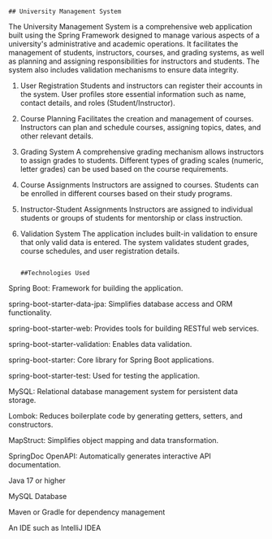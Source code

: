                                                                                          ## University Management System

The University Management System is a comprehensive web application built using the Spring Framework designed to manage various aspects of a university's administrative and academic operations. It facilitates the management of students, instructors, courses, and grading systems, as well as planning and assigning responsibilities for instructors and students. The system also includes validation mechanisms to ensure data integrity.


1. User Registration
Students and instructors can register their accounts in the system.
User profiles store essential information such as name, contact details, and roles (Student/Instructor).

3. Course Planning
Facilitates the creation and management of courses.
Instructors can plan and schedule courses, assigning topics, dates, and other relevant details.

5. Grading System
A comprehensive grading mechanism allows instructors to assign grades to students.
Different types of grading scales (numeric, letter grades) can be used based on the course requirements.

7. Course Assignments
Instructors are assigned to courses.
Students can be enrolled in different courses based on their study programs.

9. Instructor-Student Assignments
Instructors are assigned to individual students or groups of students for mentorship or class instruction.

10. Validation System
The application includes built-in validation to ensure that only valid data is entered.
The system validates student grades, course schedules, and user registration details.

                                                                                          ##Technologies Used



Spring Boot: Framework for building the application.

spring-boot-starter-data-jpa: Simplifies database access and ORM functionality.

spring-boot-starter-web: Provides tools for building RESTful web services.

spring-boot-starter-validation: Enables data validation.

spring-boot-starter: Core library for Spring Boot applications.

spring-boot-starter-test: Used for testing the application.

MySQL: Relational database management system for persistent data storage.

Lombok: Reduces boilerplate code by generating getters, setters, and constructors.

MapStruct: Simplifies object mapping and data transformation.

SpringDoc OpenAPI: Automatically generates interactive API documentation.

Java 17 or higher

MySQL Database

Maven or Gradle for dependency management

An IDE such as IntelliJ IDEA 
